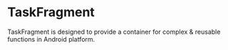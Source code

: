 TaskFragment
============

TaskFragment is designed to provide a container for complex &amp; reusable functions in Android platform.